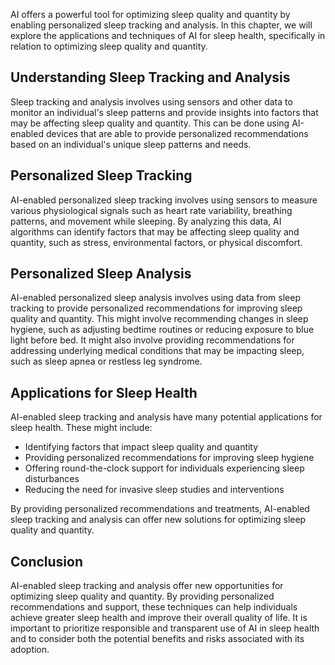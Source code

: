 
AI offers a powerful tool for optimizing sleep quality and quantity by enabling personalized sleep tracking and analysis. In this chapter, we will explore the applications and techniques of AI for sleep health, specifically in relation to optimizing sleep quality and quantity.

Understanding Sleep Tracking and Analysis
-----------------------------------------

Sleep tracking and analysis involves using sensors and other data to monitor an individual's sleep patterns and provide insights into factors that may be affecting sleep quality and quantity. This can be done using AI-enabled devices that are able to provide personalized recommendations based on an individual's unique sleep patterns and needs.

Personalized Sleep Tracking
---------------------------

AI-enabled personalized sleep tracking involves using sensors to measure various physiological signals such as heart rate variability, breathing patterns, and movement while sleeping. By analyzing this data, AI algorithms can identify factors that may be affecting sleep quality and quantity, such as stress, environmental factors, or physical discomfort.

Personalized Sleep Analysis
---------------------------

AI-enabled personalized sleep analysis involves using data from sleep tracking to provide personalized recommendations for improving sleep quality and quantity. This might involve recommending changes in sleep hygiene, such as adjusting bedtime routines or reducing exposure to blue light before bed. It might also involve providing recommendations for addressing underlying medical conditions that may be impacting sleep, such as sleep apnea or restless leg syndrome.

Applications for Sleep Health
-----------------------------

AI-enabled sleep tracking and analysis have many potential applications for sleep health. These might include:

* Identifying factors that impact sleep quality and quantity
* Providing personalized recommendations for improving sleep hygiene
* Offering round-the-clock support for individuals experiencing sleep disturbances
* Reducing the need for invasive sleep studies and interventions

By providing personalized recommendations and treatments, AI-enabled sleep tracking and analysis can offer new solutions for optimizing sleep quality and quantity.

Conclusion
----------

AI-enabled sleep tracking and analysis offer new opportunities for optimizing sleep quality and quantity. By providing personalized recommendations and support, these techniques can help individuals achieve greater sleep health and improve their overall quality of life. It is important to prioritize responsible and transparent use of AI in sleep health and to consider both the potential benefits and risks associated with its adoption.
